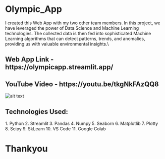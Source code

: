 # Olympic_App
I created this Web App with my two other team members. In this project, we have leveraged the power of Data Science and Machine Learning technologies. The collected data is then fed into sophisticated Machine Learning algorithms that can detect patterns, trends, and anomalies, providing us with valuable environmental insights.\
<h2> Web App Link - https://olympicapp.streamlit.app/ </h2> 
<h2> YouTube Video - https://youtu.be/tkgNkFAzQQ8 </h2>    
  
 ![alt text](https://www.thoughtco.com/thmb/sNrHJEJXn9foBOSU5CSIZ4Mp-9Y=/2000x1333/filters:fill(auto,1)/GettyImages-958024924-5b8c1ad946e0fb0050f27628.jpg)
 <h2>Technologies Used:</h2>
 1. Python  
  2. Streamlit 
  3. Pandas  
 4. Numpy   
 5. Seaborn   
 6. Matplotlib
 7. Plotty
 8. Scipy
 9. SkLearn 
 10. VS Code
 11. Google Colab
<h1>Thankyou</h1>
